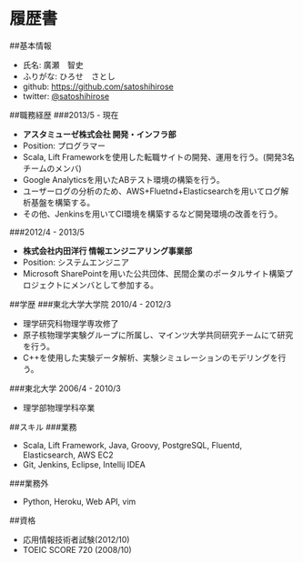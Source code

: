履歴書
===============

##基本情報

*    氏名: 廣瀬　智史
*    ふりがな: ひろせ　さとし
*    github: https://github.com/satoshihirose
*    twitter: [@satoshihirose](https://twitter.com/satoshihirose)


##職務経歴
###2013/5 - 現在
- **アスタミューゼ株式会社 開発・インフラ部**
- Position: プログラマー
- Scala, Lift Frameworkを使用した転職サイトの開発、運用を行う。(開発3名チームのメンバ)
- Google Analyticsを用いたABテスト環境の構築を行う。
- ユーザーログの分析のため、AWS+Fluetnd+Elasticsearchを用いてログ解析基盤を構築する。
- その他、Jenkinsを用いてCI環境を構築するなど開発環境の改善を行う。

###2012/4 - 2013/5
- **株式会社内田洋行 情報エンジニアリング事業部**
- Position: システムエンジニア
- Microsoft SharePointを用いた公共団体、民間企業のポータルサイト構築プロジェクトにメンバとして参加する。

##学歴
###東北大学大学院 2010/4 - 2012/3
- 理学研究科物理学専攻修了　
- 原子核物理学実験グループに所属し、マインツ大学共同研究チームにて研究を行う。
- C++を使用した実験データ解析、実験シミュレーションのモデリングを行う。

###東北大学 2006/4 - 2010/3
-   理学部物理学科卒業

##スキル
###業務
*   Scala, Lift Framework, Java, Groovy, PostgreSQL, Fluentd, Elasticsearch, AWS EC2
*   Git, Jenkins, Eclipse, Intellij IDEA

###業務外
*   Python, Heroku, Web API, vim

##資格

*   応用情報技術者試験(2012/10)
*   TOEIC SCORE 720 (2008/10)

